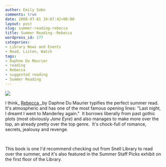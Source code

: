 ```yaml
---
author: Emily Sabo
comments: true
date: 2008-07-01 19:07:42+00:00
layout: post
slug: summer-reading-rebecca
title: Summer Reading--Rebecca
wordpress_id: 177
categories:
- Library News and Events
- Read, Listen, Watch
tags:
- Daphne Du Maurier
- reading
- Rebecca
- suggested reading
- Summer Reading
---
```


[![](http://contentcafe2.btol.com/ContentCafe/Jacket.aspx?UserID=iii1neuniv&Password=neuniv&Return=T&type=L&Value=0385043805%20:&Options=Y)](http://nucat.lib.neu.edu/search~S13?/cPR6007.U47+R4+1993/cpr+6007+u47+r4+1993/-3%2C-1%2C0%2CE/frameset&FF=cpr+6007+u47+r4+1993&1%2C1%2C)




I think_ [Rebecca ](http://nucat.lib.neu.edu/search~S13?/cPR6007.U47+R4+1993/cpr+6007+u47+r4+1993/-3%2C-1%2C0%2CE/frameset&FF=cpr+6007+u47+r4+1993&1%2C1%2C)_by Daphne Du Maurier typifies the perfect summer read.  It's atmospheric and has one of the most famous opening lines: "Last night, I dreamt I went to Manderley again."  It borrows liberally from past gothic plots (most obviously _Jane Eyre_) and also manages to make more over the top, an already pretty over the top genre.  It's chock-full of romance, secrets, jealousy and revenge. 




 




This book is one I'd recommend checking out from Snell Library to read over the summer, and it's also featured in the Summer Staff Picks exhibit on the first floor of the Library.

